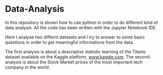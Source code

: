 # Data-Analysis
In this repository is shown how to use python in order to do different kind of data analysis. All the code has been written with the Jupyter Notebook IDE.

Here I analyse two differnt datasets and I try to answer to some basic questions in order to get meaningful informations from the data. 

The first analysis is about a descriptive statistic learning of the Titanic dataset available on the Kaggle platform, www.kaggle.com.
The second analysis is about the Stock Market prices of the most important tech company in the world. 
